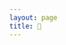 ```yaml
---
layout: page
title: 📂
---
```

<style>

ul{
  list-style: none;
  padding: 0;
  margin-bottom: 2px;
  margin-top: 0px;
}

label{
  cursor: pointer;
  border-bottom: none;
  font-weight: 450 
}

input[type="checkbox"]{
  position: absolute;
  left: -9999px;
}

input[type="checkbox"] ~ ul{
  height: 0;
  transform: scaleY(0);
}

input[type="checkbox"]:checked ~ ul{
  height: 100%;
  transform-origin: top;
  transition: transform .2s ease-out;
  transform: scaleY(1); 
}

/* turns the check into a closed folder by target labels AFTER an input */
input + label:before {
    content: "📁";
    margin-right: 10px;
}

.file_content:before {
  content: "📄";
  margin-right: 10px;
}

/* toggles to open folder on label when checked */
input[type="checkbox"]:checked ~ label:before {
  content: "📂";
  margin-right: 10px;
}

</style>